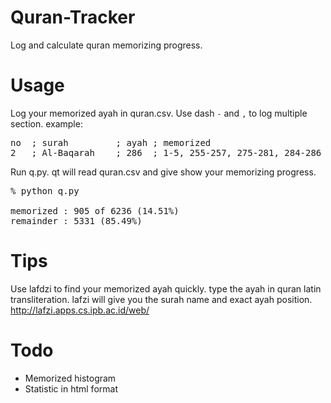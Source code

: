 # Quran-Tracker
Log and calculate quran memorizing progress.

# Usage
Log your memorized ayah in quran.csv. Use dash `-` and `,` to log multiple section. example:
<pre>
no  ; surah         ; ayah ; memorized
2   ; Al-Baqarah    ; 286  ; 1-5, 255-257, 275-281, 284-286
</pre>

Run q.py. qt will read quran.csv and give show your memorizing progress. 

<pre>
% python q.py

memorized : 905 of 6236 (14.51%)
remainder : 5331 (85.49%)
</pre>

# Tips
Use lafdzi to find your memorized ayah quickly. type the ayah in quran latin transliteration. lafzi will give you the surah name and exact ayah position. 
http://lafzi.apps.cs.ipb.ac.id/web/

# Todo
* Memorized histogram
* Statistic in html format

